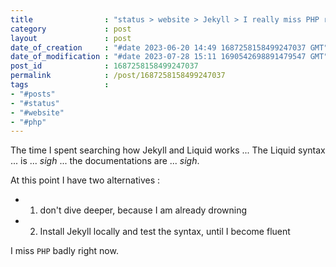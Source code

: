 ```yaml
---
title                : "status > website > Jekyll > I really miss PHP right now"
category             : post
layout               : post
date_of_creation     : "#date 2023-06-20 14:49 1687258158499247037 GMT"
date_of_modification : "#date 2023-07-28 15:11 1690542698891479547 GMT"
post_id              : 1687258158499247037
permalink            : /post/1687258158499247037
tags                 :
- "#posts"
- "#status"
- "#website"
- "#php"
---
```

The time I spent searching how Jekyll and Liquid works ... The Liquid syntax ... is ... *sigh* ... the documentations are ... *sigh*.

At this point I have two alternatives :

- 1) don't dive deeper, because I am already drowning
- 2) Install Jekyll locally and test the syntax, until I become fluent

I miss `PHP` badly right now.
   

